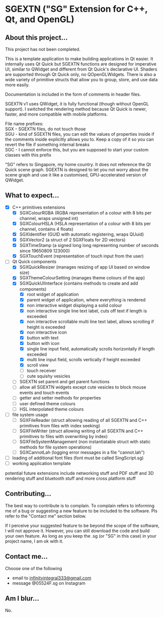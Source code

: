 # SGEXTN ("SG" Extension for C++, Qt, and OpenGL)

## About this project...
This project has not been completed.

This is a template application to make building applications in Qt easier. It internally uses Qt Quick but SGEXTN functions are designed for imperative UI, similar to QWidget and different from Qt Quick's declarative UI. Shaders are supported through Qt Quick only, no QOpenGLWidgets. There is also a wide variety of primitive structs that allow you to group, store, and use data more easily.

Documentation is included in the form of comments in header files.

SGEXTN v1 uses QWidget, it is fully functional (though without OpenGL support). I switched the rendering method because Qt Quick is newer, faster, and more compatible with mobile platforms.

File name prefixes:  
SGX - SGEXTN files, do not touch those  
SGU - kind of SGEXTN files, you can edit the values of properties inside if the comments inside explicitly allows you to. Keep a copy of it so you can revert the file if something internal breaks  
SGC - I cannot enforce this, but you are supposed to start your custom classes with this prefix

"SG" refers to Singapore, my home country. It does not reference the Qt Quick scene graph. SGEXTN is designed to let you not worry about the scene graph and use it like a customised, GPU-accelerated version of QWidget.

## What to expect...
- [x] C++ primitives extensions
	- [x] SGXColourRGBA (RGBA representation of a colour with 8 bits per channel, wraps unsigned int)
	- [x] SGXColourHSLA (HSLA representation of a colour with 8 bits per channel, contains 4 floats)
	- [x] SGXIdentifier (GUID with automatic registering, wraps QUuid)
	- [x] SGXVector2 (a struct of 2 SGXFloats for 2D vectors)
	- [x] SGXTimeStamp (a signed long long representing number of seconds since 19650809 123000)
	- [x] SGXTouchEvent (representation of touch input from the user)
- [ ] Qt Quick components
	- [x] SGXQuickResizer (manages resizing of app UI based on window size)
	- [x] SGXThemeColourSetting (manages theme colours of the app)
	- [x] SGXQuickUIInterface (contains methods to create and add components)
		- [x] root widget of application
		- [x] parent widget of application, where everything is rendered
		- [x] non interactive widget displaying a solid colour
		- [x] non interactive single line text label, cuts off text if length is exceeded
		- [x] non interactive scrollable multi line text label, allows scrolling if height is exceeded
		- [x] non interactive icon
		- [x] button with text
		- [x] button with icon
		- [x] single line input field, automatically scrolls horizontally if length exceeded
		- [x] multi line input field, scrolls vertically if height exceeded
		- [x] scroll view
		- [ ] touch receiver
		- [ ] cute squishy vesicles
	- [ ] SGEXTN set parent and get parent functions
	- [ ] allow all SGEXTN widgets except cute vesicles to block mouse events and touch events
	- [ ] getter and setter methods for properties
	- [ ] user defined theme colours
	- [ ] HSL interpolated theme colours
- [ ] file system usage
     - [ ] SGXFileReader (struct allowing reading of all SGEXTN and C++ primitives from files with index seeking)
	- [ ] SGXFileWriter (struct allowing writing of all SGEXTN and C++ primitives to files with overwriting by index)
	- [ ] SGXFileSystemManagement (non instantiatable struct with static methods for file system operations)
	- [ ] SGXCannotLah (logging error messages in a file "cannot.lah")
- [ ] loading of additional font files (font must be called SingScript.sg)
- [ ] working application template

potential future extensions include networking stuff and PDF stuff and 3D rendering stuff and bluetooth stuff and more cross platform stuff

## Contributing...
The best way to contribute is to complain. To complain refers to informing me of a bug or suggesting a new feature to be included to the software. Pls refer to the "Contact me" section below.

If I perceive your suggested feature to be beyond the scope of the software, I will not approve it. However, you can still download the code and build your own feature. As long as you keep the .sg (or "SG" in this case) in your project name, I am ok with it.

## Contact me...
Choose one of the following
- email to infinityintegral333@gmail.com
- message @05524F.sg on Instagram

## Am I blur...
No.
